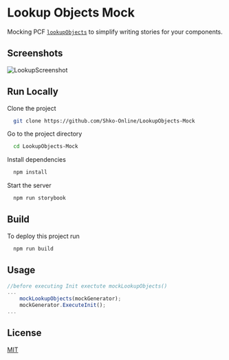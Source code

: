 
# Lookup Objects Mock

Mocking PCF [`lookupObjects`](https://learn.microsoft.com/en-us/power-apps/developer/component-framework/reference/utility/lookupobjects) to simplify writing stories for your components.


## Screenshots

![LookupScreenshot](https://github.com/Shko-Online/LookupObjects-Mock/assets/107688754/1e47b1e4-021c-430f-aa29-6a992748f396)

## Run Locally

Clone the project

```bash
  git clone https://github.com/Shko-Online/LookupObjects-Mock
```

Go to the project directory

```bash
  cd LookupObjects-Mock
```

Install dependencies

```bash
  npm install
```

Start the server

```bash
  npm run storybook
```


## Build

To deploy this project run

```bash
  npm run build
```


## Usage

```javascript
//before executing Init exectute mockLookupObjects()
...
    mockLookupObjects(mockGenerator);
    mockGenerator.ExecuteInit();
...
```


## License

[MIT](https://github.com/Shko-Online/LookupObjects-Mock/blob/main/LICENSE)

